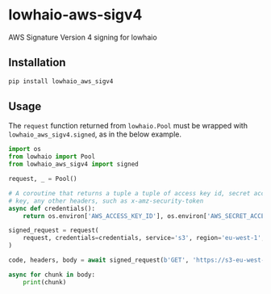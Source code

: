 # lowhaio-aws-sigv4

AWS Signature Version 4 signing for lowhaio


## Installation

```bash
pip install lowhaio_aws_sigv4
```


## Usage

The `request` function returned from `lowhaio.Pool` must be wrapped with `lowhaio_aws_sigv4.signed`, as in the below example.

```python
import os
from lowhaio import Pool
from lowhaio_aws_sigv4 import signed

request, _ = Pool()

# A coroutine that returns a tuple a tuple of access key id, secret access
# key, any other headers, such as x-amz-security-token
async def credentials():
    return os.environ['AWS_ACCESS_KEY_ID'], os.environ['AWS_SECRET_ACCESS_KEY'], ()

signed_request = request(
    request, credentials=credentials, service='s3', region='eu-west-1',
)

code, headers, body = await signed_request(b'GET', 'https://s3-eu-west-1.amazonaws.com/my-bucket/my-key')

async for chunk in body:
    print(chunk)
```
